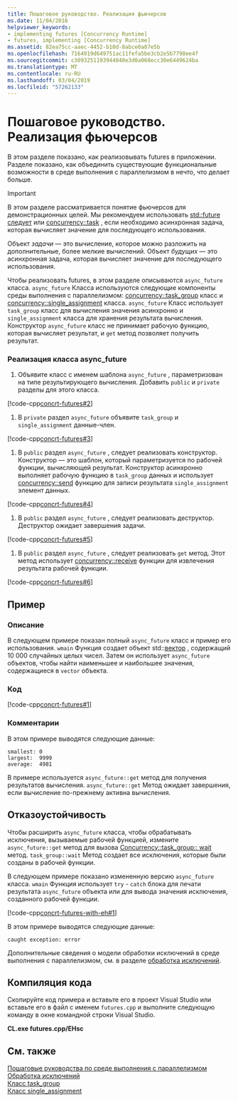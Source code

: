 ```yaml
---
title: Пошаговое руководство. Реализация фьючерсов
ms.date: 11/04/2016
helpviewer_keywords:
- implementing futures [Concurrency Runtime]
- futures, implementing [Concurrency Runtime]
ms.assetid: 82ea75cc-aaec-4452-b10d-8abce0a87e5b
ms.openlocfilehash: 7164919d649751ac11fefa5be3cb2e5b7798ee4f
ms.sourcegitcommit: c3093251193944840e3d0a068ecc30e6449624ba
ms.translationtype: MT
ms.contentlocale: ru-RU
ms.lasthandoff: 03/04/2019
ms.locfileid: "57262133"
---
```

# <a name="walkthrough-implementing-futures"></a>Пошаговое руководство. Реализация фьючерсов

В этом разделе показано, как реализовывать futures в приложении. Разделе показано, как объединить существующие функциональные возможности в среде выполнения с параллелизмом в нечто, что делает больше.

> [!IMPORTANT]
>  В этом разделе рассматривается понятие фьючерсов для демонстрационных целей. Мы рекомендуем использовать [std::future следует](../../standard-library/future-class.md) или [concurrency::task](../../parallel/concrt/reference/task-class.md) , если необходимо асинхронная задача, которая вычисляет значение для последующего использования.

Объект *задачи* — это вычисление, которое можно разложить на дополнительные, более мелкие вычислений. Объект *будущих* — это асинхронная задача, которая вычисляет значение для последующего использования.

Чтобы реализовать futures, в этом разделе описываются `async_future` класса. `async_future` Класса используются следующие компоненты среды выполнения с параллелизмом: [concurrency::task_group](reference/task-group-class.md) класс и [concurrency::single_assignment](../../parallel/concrt/reference/single-assignment-class.md) класса. `async_future` Класс использует `task_group` класс для вычисления значения асинхронно и `single_assignment` класса для хранения результата вычисления. Конструктор `async_future` класс не принимает рабочую функцию, которая вычисляет результат, и `get` метод позволяет получить результат.

### <a name="to-implement-the-asyncfuture-class"></a>Реализация класса async_future

1. Объявите класс с именем шаблона `async_future` , параметризован на типе результирующего вычисления. Добавить `public` и `private` разделы для этого класса.

[!code-cpp[concrt-futures#2](../../parallel/concrt/codesnippet/cpp/walkthrough-implementing-futures_1.cpp)]

1. В `private` раздел `async_future` объявите `task_group` и `single_assignment` данные-член.

[!code-cpp[concrt-futures#3](../../parallel/concrt/codesnippet/cpp/walkthrough-implementing-futures_2.cpp)]

1. В `public` раздел `async_future` , следует реализовать конструктор. Конструктор — это шаблон, который параметризуется по рабочей функции, вычисляющей результат. Конструктор асинхронно выполняет рабочую функцию в `task_group` данных и использует [concurrency::send](reference/concurrency-namespace-functions.md#send) функцию для записи результата `single_assignment` элемент данных.

[!code-cpp[concrt-futures#4](../../parallel/concrt/codesnippet/cpp/walkthrough-implementing-futures_3.cpp)]

1. В `public` раздел `async_future` , следует реализовать деструктор. Деструктор ожидает завершения задачи.

[!code-cpp[concrt-futures#5](../../parallel/concrt/codesnippet/cpp/walkthrough-implementing-futures_4.cpp)]

1. В `public` раздел `async_future` , следует реализовать `get` метод. Этот метод использует [concurrency::receive](reference/concurrency-namespace-functions.md#receive) функции для извлечения результата рабочей функции.

[!code-cpp[concrt-futures#6](../../parallel/concrt/codesnippet/cpp/walkthrough-implementing-futures_5.cpp)]

## <a name="example"></a>Пример

### <a name="description"></a>Описание

В следующем примере показан полный `async_future` класс и пример его использования. `wmain` Функция создает объект std::[вектор](../../standard-library/vector-class.md) , содержащий 10 000 случайных целых чисел. Затем он использует `async_future` объектов, чтобы найти наименьшее и наибольшее значения, содержащиеся в `vector` объекта.

### <a name="code"></a>Код

[!code-cpp[concrt-futures#1](../../parallel/concrt/codesnippet/cpp/walkthrough-implementing-futures_6.cpp)]

### <a name="comments"></a>Комментарии

В этом примере выводятся следующие данные:

```Output
smallest: 0
largest:  9999
average:  4981
```

В примере используется `async_future::get` метод для получения результатов вычисления. `async_future::get` Метод ожидает завершения, если вычисление по-прежнему активна вычисления.

## <a name="robust-programming"></a>Отказоустойчивость

Чтобы расширить `async_future` класса, чтобы обрабатывать исключения, вызываемые рабочей функцией, измените `async_future::get` метод для вызова [Concurrency::task_group:: wait](reference/task-group-class.md#wait) метод. `task_group::wait` Метод создает все исключения, которые были созданы в рабочей функции.

В следующем примере показано измененную версию `async_future` класса. `wmain` Функция использует `try` - `catch` блока для печати результата `async_future` объекта или для вывода значения исключения, созданного рабочей функции.

[!code-cpp[concrt-futures-with-eh#1](../../parallel/concrt/codesnippet/cpp/walkthrough-implementing-futures_7.cpp)]

В этом примере выводятся следующие данные:

```Output
caught exception: error
```

Дополнительные сведения о модели обработки исключений в среде выполнения с параллелизмом, см. в разделе [обработка исключений](../../parallel/concrt/exception-handling-in-the-concurrency-runtime.md).

## <a name="compiling-the-code"></a>Компиляция кода

Скопируйте код примера и вставьте его в проект Visual Studio или вставьте его в файл с именем `futures.cpp` и выполните следующую команду в окне командной строки Visual Studio.

**CL.exe futures.cpp/EHsc**

## <a name="see-also"></a>См. также

[Пошаговые руководства по среде выполнения с параллелизмом](../../parallel/concrt/concurrency-runtime-walkthroughs.md)<br/>
[Обработка исключений](../../parallel/concrt/exception-handling-in-the-concurrency-runtime.md)<br/>
[Класс task_group](reference/task-group-class.md)<br/>
[Класс single_assignment](../../parallel/concrt/reference/single-assignment-class.md)
